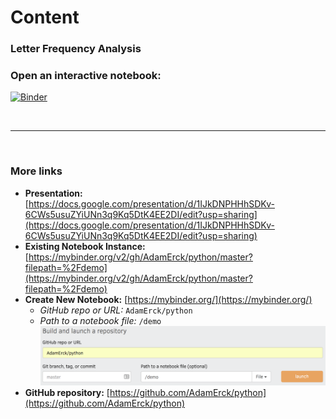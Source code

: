 # Content

### Letter Frequency Analysis   
### Open an interactive notebook:   
[![Binder](https://mybinder.org/badge.svg)](https://mybinder.org/v2/gh/AdamErck/python/master?filepath=%2Fdemo)

<br>
<hr>
<br>

### More links
* **Presentation:** [https://docs.google.com/presentation/d/1IJkDNPHHhSDKv-6CWs5usuZYiUNn3q9Kq5DtK4EE2DI/edit?usp=sharing](https://docs.google.com/presentation/d/1IJkDNPHHhSDKv-6CWs5usuZYiUNn3q9Kq5DtK4EE2DI/edit?usp=sharing)
* **Existing Notebook Instance:** [https://mybinder.org/v2/gh/AdamErck/python/master?filepath=%2Fdemo](https://mybinder.org/v2/gh/AdamErck/python/master?filepath=%2Fdemo)
* **Create New Notebook:** [https://mybinder.org/](https://mybinder.org/)
    * _GitHub repo or URL:_ `AdamErck/python`  
    * _Path to a notebook file:_ `/demo`
    ![MyBinder.org](mybinder.png)
* **GitHub repository:** [https://github.com/AdamErck/python](https://github.com/AdamErck/python)
